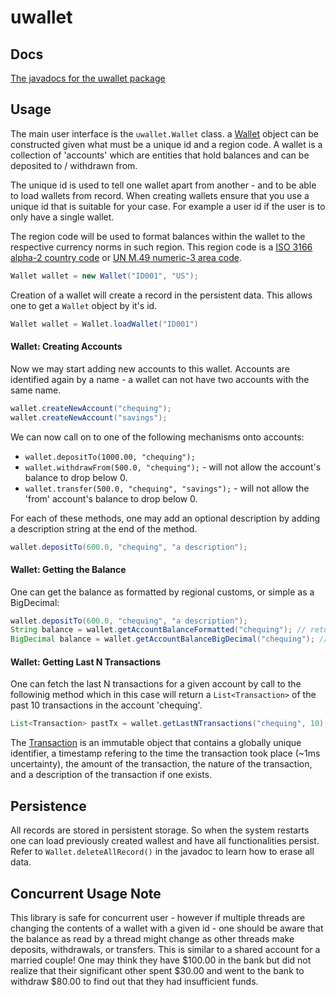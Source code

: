 # uwallet

## Docs
[The javadocs for the uwallet package](http://htmlpreview.github.io/?https://github.com/zdalih/uwallet/blob/master/javadoc/uwallet/Wallet.html)

## Usage

The main user interface is the ```uwallet.Wallet``` class. a [Wallet](https://htmlpreview.github.io/?https://raw.githubusercontent.com/zdalih/uwallet/master/javadoc/uwallet/Wallet.html) object can be constructed given what must be a unique id and a region code. A wallet is a collection of 'accounts' which are entities that hold balances and can be deposited to / withdrawn from.

The unique id is used to tell one wallet apart from another - and to be able to load wallets from record. When creating wallets ensure that you use a unique id that is suitable for your case. For example a user id if the user is to only have a single wallet.

The region code will be used to format balances within the wallet to the respective currency norms in such region. This region code is a [ISO 3166 alpha-2 country code](https://en.wikipedia.org/wiki/ISO_3166-1_alpha-2) or [UN M.49 numeric-3 area code](https://en.wikipedia.org/wiki/UN_M.49).

```java
Wallet wallet = new Wallet("ID001", "US");
```
Creation of a wallet will create a record in the persistent data. This allows one to get a ```Wallet``` object by it's id.

```java
Wallet wallet = Wallet.loadWallet("ID001")
```

#### Wallet: Creating Accounts
Now we may start adding new accounts to this wallet. Accounts are identified again by a name -  a wallet can not have two accounts with the same name. 

```java
wallet.createNewAccount("chequing");
wallet.createNewAccount("savings");
```

We can now call on to one of the following mechanisms onto accounts:
* ``` wallet.depositTo(1000.00, "chequing"); ```
* ``` wallet.withdrawFrom(500.0, "chequing"); ``` - will not allow the account's balance to drop below 0.
* ``` wallet.transfer(500.0, "chequing", "savings"); ```  - will not allow the 'from' account's balance to drop below 0.

For each of these methods, one may add an optional description by adding a description string at the end of the method.


```java
wallet.depositTo(600.0, "chequing", "a description");
```

#### Wallet: Getting the Balance

One can get the balance as formatted by regional customs, or simple as a BigDecimal:

```java
wallet.depositTo(600.0, "chequing", "a description");
String balance = wallet.getAccountBalanceFormatted("chequing"); // returns "$600.00"
BigDecimal balance = wallet.getAccountBalanceBigDecimal("chequing"); //returns new BigDecimal("600.0")
```

#### Wallet: Getting Last N Transactions

One can fetch the last N transactions for a given account by call to the followinig method which in this case will return a ```List<Transaction>``` of the past 10 transactions in the account 'chequing'.

```java
List<Transaction> pastTx = wallet.getLastNTransactions("chequing", 10);
```

The [Transaction](https://htmlpreview.github.io/?https://raw.githubusercontent.com/zdalih/uwallet/master/javadoc/uwallet/Transaction.html) is an immutable object that contains a globally unique identifier, a timestamp refering to the time the transaction took place (~1ms uncertainty), the amount of the transaction, the nature of the transaction, and a description of the transaction if one exists.

## Persistence

All records are stored in persistent storage. So when the system restarts one can load previously created wallest and have all functionalities persist. Refer to ```Wallet.deleteAllRecord()``` in the javadoc to learn how to erase all data.

## Concurrent Usage Note

This library is safe for concurrent user - however if multiple threads are changing the contents of a wallet with a given id - one should be aware that the balance as read by a thread might change as other threads make deposits, withdrawals, or transfers. This is similar to a shared account for a married couple! One may think they have $100.00 in the bank but did not realize that their significant other spent $30.00 and went to the bank to withdraw $80.00 to find out that they had insufficient funds.
